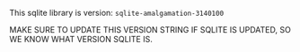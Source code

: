 
This sqlite library is version: `sqlite-amalgamation-3140100`

MAKE SURE TO UPDATE THIS VERSION STRING IF SQLITE IS UPDATED, SO WE KNOW WHAT VERSION SQLITE IS.